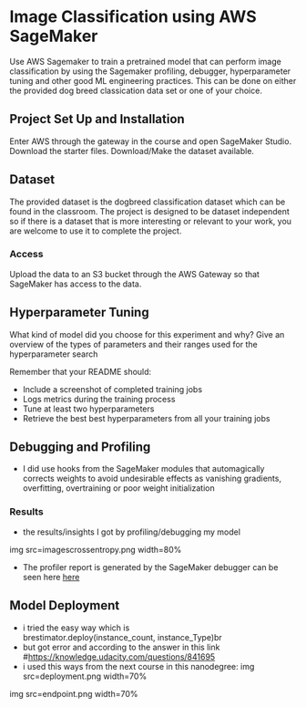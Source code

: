 # Image Classification using AWS SageMaker

Use AWS Sagemaker to train a pretrained model that can perform image classification by using the Sagemaker profiling, debugger, hyperparameter tuning and other good ML engineering practices. This can be done on either the provided dog breed classication data set or one of your choice.

## Project Set Up and Installation
Enter AWS through the gateway in the course and open SageMaker Studio. 
Download the starter files.
Download/Make the dataset available. 

## Dataset
The provided dataset is the dogbreed classification dataset which can be found in the classroom.
The project is designed to be dataset independent so if there is a dataset that is more interesting or relevant to your work, you are welcome to use it to complete the project.

### Access
Upload the data to an S3 bucket through the AWS Gateway so that SageMaker has access to the data. 

## Hyperparameter Tuning
What kind of model did you choose for this experiment and why? Give an overview of the types of parameters and their ranges used for the hyperparameter search

Remember that your README should:
- Include a screenshot of completed training jobs
- Logs metrics during the training process
- Tune at least two hyperparameters
- Retrieve the best best hyperparameters from all your training jobs

## Debugging and Profiling

- I did use hooks from the SageMaker modules that automagically corrects weights to avoid undesirable effects as vanishing gradients, overfitting, overtraining or poor weight initialization

### Results
- the results/insights I got by profiling/debugging my model

img src=imagescrossentropy.png width=80%


- The profiler report is generated by the SageMaker debugger can be seen here [here](profilerprofiler-report.html)


## Model Deployment
- i tried the easy way which is  
brestimator.deploy(instance_count, instance_Type)br
- but got error and according to the answer in this link #https://knowledge.udacity.com/questions/841695
- i used this ways from the next course in this nanodegree:
img src=deployment.png width=70%

img src=endpoint.png width=70%